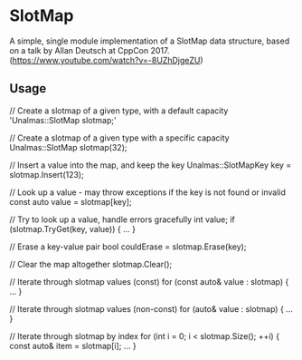 # SlotMap

A simple, single module implementation of a SlotMap data structure, based on a talk by Allan Deutsch at CppCon 2017. (https://www.youtube.com/watch?v=-8UZhDjgeZU)

## Usage

// Create a slotmap of a given type, with a default capacity
'Unalmas::SlotMap<int> slotmap;'

// Create a slotmap of a given type with a specific capacity
Unalmas::SlotMap<int> slotmap(32);

// Insert a value into the map, and keep the key
Unalmas::SlotMapKey key = slotmap.Insert(123);

// Look up a value - may throw exceptions if the key is not found or invalid
const auto value = slotmap[key];

// Try to look up a value, handle errors gracefully
int value;
if (slotmap.TryGet(key, value)) { ... }

// Erase a key-value pair
bool couldErase = slotmap.Erase(key);

// Clear the map altogether
slotmap.Clear();

// Iterate through slotmap values (const)
for (const auto& value : slotmap) { ... }

// Iterate through slotmap values (non-const)
for (auto& value : slotmap) { ... }

// Iterate through slotmap by index
for (int i = 0; i < slotmap.Size(); ++i)
{
    const auto& item = slotmap[i];
    ...
}


